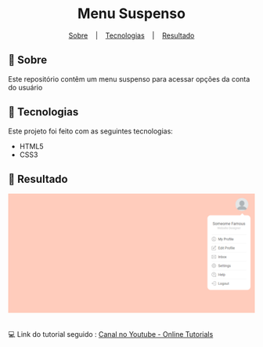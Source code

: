 <h1 align="center">
    Menu Suspenso
</h1>

<p align="center">
  <a href="#open_book-sobre">Sobre</a>
  &nbsp;&nbsp;&nbsp;|&nbsp;&nbsp;&nbsp;
  <a href="#hammer-tecnologias">Tecnologias</a>
  &nbsp;&nbsp;&nbsp;|&nbsp;&nbsp;&nbsp;
  <a href="#rocket-resultado">Resultado</a>
</p>

## :open_book: Sobre
Este repositório contêm um menu suspenso para acessar opções da conta do usuário

## :hammer: Tecnologias
Este projeto foi feito com as seguintes tecnologias:
- HTML5
- CSS3

## :rocket: Resultado

<div align="center">
  <img src="SourceReadme/result-1.png">
</div>

</br>

:computer: Link do tutorial seguido : [Canal no Youtube - Online Tutorials](https://www.youtube.com/watch?v=04u09KBBjfM)
